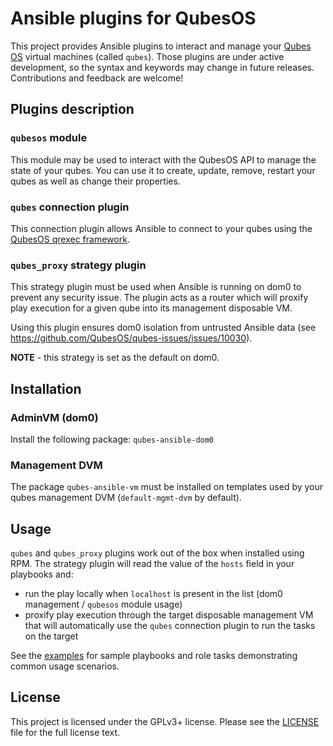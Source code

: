 # Ansible plugins for QubesOS

This project provides Ansible plugins to interact and manage your [Qubes OS](https://qubes-os.org) virtual machines (called `qubes`).
Those plugins are under active development, so the syntax and keywords may change in future releases. Contributions and feedback are welcome!

## Plugins description

### ``qubesos`` module

This module may be used to interact with the QubesOS API to manage the state 
of your qubes. You can use it to create, update, remove, restart your qubes as
well as change their properties.

### ``qubes`` connection plugin

This connection plugin allows Ansible to connect to your qubes using the
[QubesOS qrexec framework](https://www.qubes-os.org/doc/qrexec/).

### ``qubes_proxy`` strategy plugin

This strategy plugin must be used when Ansible is running on dom0 to prevent any
security issue. The plugin acts as a router which will proxify play execution for a 
given qube into its management disposable VM.

Using this plugin ensures dom0 isolation from untrusted Ansible data (see https://github.com/QubesOS/qubes-issues/issues/10030).

__NOTE__ - this strategy is set as the default on dom0.

## Installation

### AdminVM (dom0)

Install the following package: ``qubes-ansible-dom0``

### Management DVM

The package ``qubes-ansible-vm`` must be installed on templates used by your qubes management DVM 
(``default-mgmt-dvm`` by default).

## Usage

``qubes`` and ``qubes_proxy`` plugins work out of the box when installed using 
RPM. The strategy plugin will read the value of the ``hosts`` field 
in your playbooks and:
  - run the play locally when ``localhost`` is present in the list (dom0 management / ``qubesos`` module usage)
  - proxify play execution through the target disposable management VM that will automatically use the ``qubes`` connection plugin to run the tasks on the target

See the [examples](EXAMPLES.md) for sample playbooks and role tasks demonstrating common usage scenarios.

## License

This project is licensed under the GPLv3+ license. Please see the [LICENSE](LICENSE) file for the full license text.
